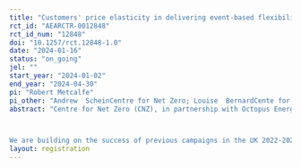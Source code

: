 ```yaml
---
title: "Customers' price elasticity in delivering event-based flexibility in France"
rct_id: "AEARCTR-0012848"
rct_id_num: "12848"
doi: "10.1257/rct.12848-1.0"
date: "2024-01-16"
status: "on_going"
jel: ""
start_year: "2024-01-02"
end_year: "2024-04-30"
pi: "Robert Metcalfe"
pi_other: "Andrew  ScheinCentre for Net Zero; Louise  BernardCente for Net Zero"
abstract: "Centre for Net Zero (CNZ), in partnership with Octopus Energy France, will undertake a field trial during Winter 2023 - 2024. The trial will rigorously evaluate the price sensitivity of demand flexibility response from domestic customers in France.

We are building on the success of previous campaigns in the UK 2022-2023 and 2023-2024 Saving Sessions, which showcased domestic customers' willingness to curtail energy consumption during peak periods, and CNZ’s analysis thereof (Jacob et al., 2023). The French Eco-sessions is a scale-up from research in the UK and taking it to another country."
layout: registration
---
```


